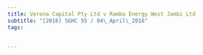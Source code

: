 ```yaml
---
title: Verona Capital Pty Ltd v Ramba Energy West Jambi Ltd 
subtitle: "[2016] SGHC 55 / 04\_April\_2016"
tags:


---
```


